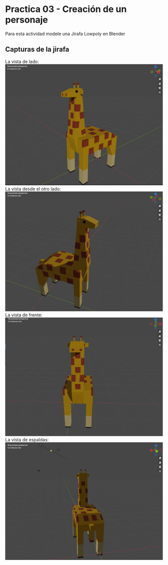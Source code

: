 # Practica 03 - Creación de un personaje
Para esta actividad modele una Jirafa Lowpoly en Blender
## **Capturas de la jirafa**
La vista de lado:
![La vista de lado](Jirafa01.png)
La vista desde el otro lado:
![La vista desde el otro lado](Jirafa02.png)
La vista de frente:
![La vista de frente](Jirafa03.png)
La vista de espaldas:
![La vista de espalda](Jirafa04.png)
